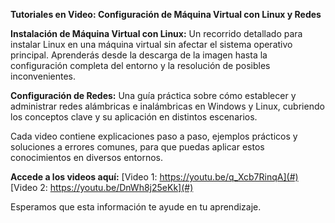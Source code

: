 **Tutoriales en Video: Configuración de Máquina Virtual con Linux y Redes**

**Instalación de Máquina Virtual con Linux:** Un recorrido detallado para instalar Linux en una máquina virtual sin afectar el sistema operativo principal. Aprenderás desde la descarga de la imagen hasta la configuración completa del entorno y la resolución de posibles inconvenientes.

**Configuración de Redes:** Una guía práctica sobre cómo establecer y administrar redes alámbricas e inalámbricas en Windows y Linux, cubriendo los conceptos clave y su aplicación en distintos escenarios.

Cada video contiene explicaciones paso a paso, ejemplos prácticos y soluciones a errores comunes, para que puedas aplicar estos conocimientos en diversos entornos.

**Accede a los videos aquí:**
[Video 1: https://youtu.be/q_Xcb7RinqA](#)
[Video 2: https://youtu.be/DnWh8j25eKk](#)

Esperamos que esta información te ayude en tu aprendizaje. 